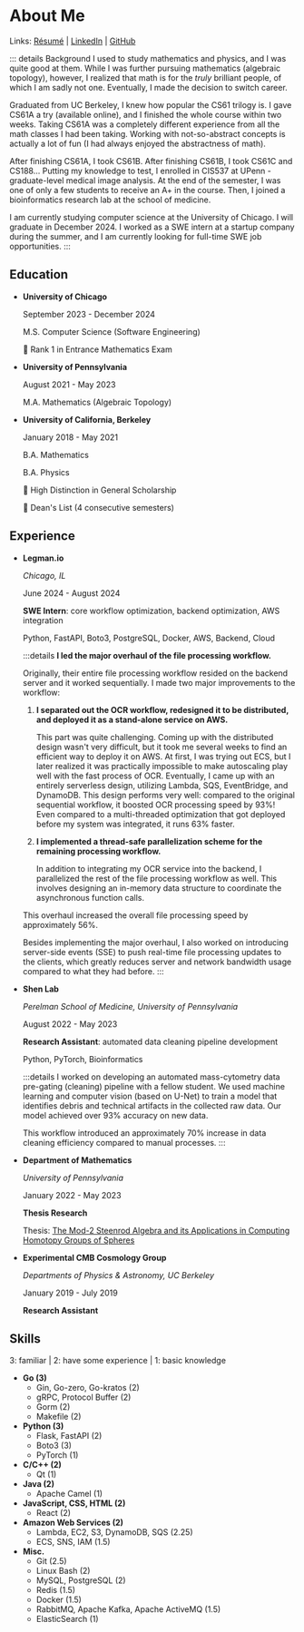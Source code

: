 <div class="about">

# About Me

Links: <a href="/files/resume.pdf" target="_blank" rel="noreferrer">Résumé</a> | [LinkedIn](https://www.linkedin.com/in/yinfeng-lu/) | [GitHub](https://github.com/soondubu137)

::: details Background
I used to study mathematics and physics, and I was quite good at them. While I was further pursuing mathematics (algebraic topology), however, I realized that math is for the *truly* brilliant people, of which I am sadly not one. Eventually, I made the decision to switch career.

Graduated from UC Berkeley, I knew how popular the CS61 trilogy is. I gave CS61A a try (available online), and I finished the whole course within two weeks. Taking CS61A was a completely different experience from all the math classes I had been taking. Working with not-so-abstract concepts is actually a lot of fun (I had always enjoyed the abstractness of math).

After finishing CS61A, I took CS61B. After finishing CS61B, I took CS61C and CS188... Putting my knowledge to test, I enrolled in CIS537 at UPenn - graduate-level medical image analysis. At the end of the semester, I was one of only a few students to receive an A+ in the course. Then, I joined a bioinformatics research lab at the school of medicine.

I am currently studying computer science at the University of Chicago. I will graduate in December 2024. I worked as a SWE intern at a startup company during the summer, and I am currently looking for full-time SWE job opportunities.
:::

<div class="education-and-experience">

## Education

- **University of Chicago**

  September 2023 - December 2024

  M.S. Computer Science (Software Engineering)

  🏅 Rank 1 in Entrance Mathematics Exam

- **University of Pennsylvania**

  August 2021 - May 2023

  M.A. Mathematics (Algebraic Topology)

- **University of California, Berkeley**

  January 2018 - May 2021

  B.A. Mathematics

  B.A. Physics

  🏅 High Distinction in General Scholarship

  🏅 Dean's List (4 consecutive semesters)

## Experience

- **Legman.io**

  *Chicago, IL*

  June 2024 - August 2024

  **SWE Intern**: core workflow optimization, backend optimization, AWS integration

  Python, FastAPI, Boto3, PostgreSQL, Docker, AWS, Backend, Cloud

  :::details
  **I led the major overhaul of the file processing workflow.**

  Originally, their entire file processing workflow resided on the backend server and it worked sequentially. I made two major improvements to the workflow:

  1. **I separated out the OCR workflow, redesigned it to be distributed, and deployed it as a stand-alone service on AWS.**
  
     This part was quite challenging. Coming up with the distributed design wasn't very difficult, but it took me several weeks to find an efficient way to deploy it on AWS. At first, I was trying out ECS, but I later realized it was practically impossible to make autoscaling play well with the fast process of OCR. Eventually, I came up with an entirely serverless design, utilizing Lambda, SQS, EventBridge, and DynamoDB. This design performs very well: compared to the original sequential workflow, it boosted OCR processing speed by 93%! Even compared to a multi-threaded optimization that got deployed before my system was integrated, it runs 63% faster.

  2. **I implemented a thread-safe parallelization scheme for the remaining processing workflow.**

     In addition to integrating my OCR service into the backend, I parallelized the rest of the file processing workflow as well. This involves designing an in-memory data structure to coordinate the asynchronous function calls.

  This overhaul increased the overall file processing speed by approximately 56%.

  Besides implementing the major overhaul, I also worked on introducing server-side events (SSE) to push real-time file processing updates to the clients, which greatly reduces server and network bandwidth usage compared to what they had before.
  :::

- **Shen Lab**

  *Perelman School of Medicine, University of Pennsylvania*

  August 2022 - May 2023

  **Research Assistant**: automated data cleaning pipeline development

  Python, PyTorch, Bioinformatics

  :::details
  I worked on developing an automated mass-cytometry data pre-gating (cleaning) pipeline with a fellow student. We used machine learning and computer vision (based on U-Net) to train a model that identifies debris and technical artifacts in the collected raw data. Our model achieved over 93% accuracy on new data.

  This workflow introduced an approximately 70% increase in data cleaning efficiency compared to manual processes.
  :::

- **Department of Mathematics**

  *University of Pennsylvania*

  January 2022 - May 2023

  **Thesis Research**

  Thesis: [The Mod-2 Steenrod Algebra and its Applications in Computing Homotopy Groups of Spheres](/files/Thesis.pdf)

- **Experimental CMB Cosmology Group**

  *Departments of Physics & Astronomy, UC Berkeley*

  January 2019 - July 2019

  **Research Assistant**

</div>

## Skills

3: familiar | 2: have some experience | 1: basic knowledge

- **Go (3)**
  - Gin, Go-zero, Go-kratos (2)
  - gRPC, Protocol Buffer (2)
  - Gorm (2)
  - Makefile (2)
- **Python (3)**
  - Flask, FastAPI (2)
  - Boto3 (3)
  - PyTorch (1)
- **C/C++ (2)**
  - Qt (1)
- **Java (2)**
  - Apache Camel (1)
- **JavaScript, CSS, HTML (2)**
  - React (2)
- **Amazon Web Services (2)**
  - Lambda, EC2, S3, DynamoDB, SQS (2.25)
  - ECS, SNS, IAM (1.5)
- **Misc.**
  - Git (2.5)
  - Linux Bash (2)
  - MySQL, PostgreSQL (2)
  - Redis (1.5)
  - Docker (1.5)
  - RabbitMQ, Apache Kafka, Apache ActiveMQ (1.5)
  - ElasticSearch (1)

</div>